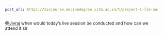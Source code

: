 ```yaml
---
post_url: https://discourse.onlinedegree.iitm.ac.in/t/project-1-llm-based-automation-agent-discussion-thread-tds-jan-2025/164277/383
---
```

[@Jivraj](/u/jivraj) when would today’s live session be conducted and how can we attend it sir